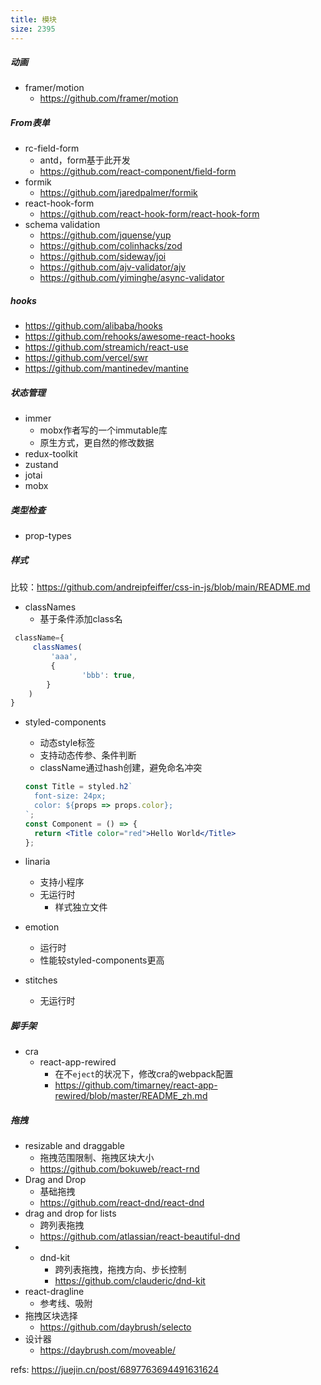 ```yaml
---
title: 模块
size: 2395
---
```

##### 动画
- framer/motion
	- https://github.com/framer/motion

##### From表单
- rc-field-form
	- antd，form基于此开发
	- https://github.com/react-component/field-form
- formik
	- https://github.com/jaredpalmer/formik
- react-hook-form
	- https://github.com/react-hook-form/react-hook-form
- schema validation
	- https://github.com/jquense/yup
	- https://github.com/colinhacks/zod
	- https://github.com/sideway/joi
	- https://github.com/ajv-validator/ajv
	- https://github.com/yiminghe/async-validator
##### hooks
- https://github.com/alibaba/hooks
- https://github.com/rehooks/awesome-react-hooks
- https://github.com/streamich/react-use
- https://github.com/vercel/swr
- https://github.com/mantinedev/mantine


##### 状态管理
- immer
	- mobx作者写的一个immutable库
	- 原生方式，更自然的修改数据
- redux-toolkit
- zustand
- jotai
- mobx

##### 类型检查
- prop-types

##### 样式
比较：https://github.com/andreipfeiffer/css-in-js/blob/main/README.md
- classNames
	- 基于条件添加class名
```js
 className={
	 classNames(
		 'aaa', 
		 {
                'bbb': true,
        }
    )
}
```
- styled-components
	- 动态style标签
	- 支持动态传参、条件判断
	- className通过hash创建，避免命名冲突
    ```jsx
    const Title = styled.h2`
      font-size: 24px;
      color: ${props => props.color};
    `;
    const Component = () => {
      return <Title color="red">Hello World</Title> 
    };
    ```
- linaria
	- 支持小程序
	- 无运行时
		- 样式独立文件
  
- emotion
	- 运行时
	- 性能较styled-components更高

- stitches
	- 无运行时


##### 脚手架
- cra
	- react-app-rewired
		- 在不`eject`的状况下，修改cra的webpack配置
		- https://github.com/timarney/react-app-rewired/blob/master/README_zh.md

##### 拖拽
- resizable and draggable
	- 拖拽范围限制、拖拽区块大小
	- https://github.com/bokuweb/react-rnd
- Drag and Drop
	- 基础拖拽
	- https://github.com/react-dnd/react-dnd
- drag and drop for lists
	- 跨列表拖拽
	- https://github.com/atlassian/react-beautiful-dnd
- - dnd-kit
	- 跨列表拖拽，拖拽方向、步长控制
	- https://github.com/clauderic/dnd-kit
- react-dragline
	- 参考线、吸附
- 拖拽区块选择
	- https://github.com/daybrush/selecto
- 设计器
	- https://daybrush.com/moveable/

refs: 
https://juejin.cn/post/6897763694491631624
